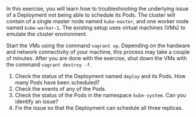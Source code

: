 In this exercise, you will learn how to troubleshooting the underlying issue of a Deployment not being able to schedule its Pods. The cluster will contain of a single master node named `kube-master`, and one worker node named `kube-worker-1`. The existing setup uses virtual machines (VMs) to emulate the cluster environment.

Start the VMs using the command `vagrant up`. Depending on the hardware and network connectivity of your machine, this process may take a couple of minutes. After you are done with the exercise, shut down the VMs with the command `vagrant destroy -f`.

1. Check the status of the Deployment named `deploy` and its Pods. How many Pods have been scheduled?
2. Check the events of any of the Pods.
3. Check the status of the Pods in the namespace `kube-system`. Can you identify an issue?
4. Fix the issue so that the Deployment can schedule all three replicas.